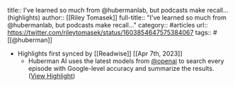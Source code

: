 title:: I've learned so much from @hubermanlab, but podcasts make recall... (highlights)
author:: [[Riley Tomasek]]
full-title:: "I've learned so much from @hubermanlab, but podcasts make recall..."
category:: #articles
url:: https://twitter.com/rileytomasek/status/1603854647575384067
tags:: #[[@huberman]]

- Highlights first synced by [[Readwise]] [[Apr 7th, 2023]]
	- Huberman AI uses the latest models from [@openai](https://twitter.com/OpenAI) to search every episode with Google-level accuracy and summarize the results. ([View Highlight](https://read.readwise.io/read/01gx21pgqtchdp98y5qgr9ka3e))